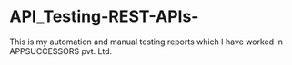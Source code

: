 # API_Testing-REST-APIs-
This is my automation and manual testing reports which I have worked in APPSUCCESSORS pvt. Ltd.
